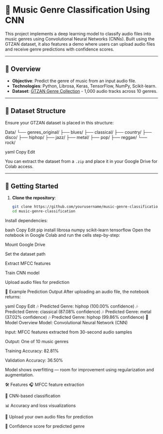 # 🎵 Music Genre Classification Using CNN

This project implements a deep learning model to classify audio files into music genres using Convolutional Neural Networks (CNNs). Built using the GTZAN dataset, it also features a demo where users can upload audio files and receive genre predictions with confidence scores.

---

## 📌 Overview

- **Objective**: Predict the genre of music from an input audio file.
- **Technologies**: Python, Librosa, Keras, TensorFlow, NumPy, Scikit-learn.
- **Dataset**: [GTZAN Genre Collection](http://marsyas.info/downloads/datasets.html) - 1,000 audio tracks across 10 genres.

---

## 📁 Dataset Structure

Ensure your GTZAN dataset is placed in this structure:

Data/
└── genres_original/
├── blues/
├── classical/
├── country/
├── disco/
├── hiphop/
├── jazz/
├── metal/
├── pop/
├── reggae/
└── rock/

yaml
Copy
Edit

You can extract the dataset from a `.zip` and place it in your Google Drive for Colab access.

---

## 🚀 Getting Started

1. **Clone the repository**:
   ```bash
   git clone https://github.com/yourusername/music-genre-classification.git
   cd music-genre-classification
Install dependencies:

bash
Copy
Edit
pip install librosa numpy scikit-learn tensorflow
Open the notebook in Google Colab and run the cells step-by-step:

Mount Google Drive

Set the dataset path

Extract MFCC features

Train CNN model

Upload audio files for prediction

🧪 Example Prediction Output
After uploading an audio file, the notebook returns:

yaml
Copy
Edit
🎶 Predicted Genre: hiphop (100.00% confidence)
🎶 Predicted Genre: classical (87.08% confidence)
🎶 Predicted Genre: metal (37.02% confidence)
🎶 Predicted Genre: hiphop (99.86% confidence)
🧠 Model Overview
Model: Convolutional Neural Network (CNN)

Input: MFCC features extracted from 30-second audio samples

Output: One of 10 music genres

Training Accuracy: 82.81%

Validation Accuracy: 36.50%

Model shows overfitting — room for improvement using regularization and augmentation.

🛠 Features
🎧 MFCC feature extraction

🧠 CNN-based classification

📊 Accuracy and loss visualizations

📁 Upload your own audio files for prediction

🎼 Confidence score for predicted genre
